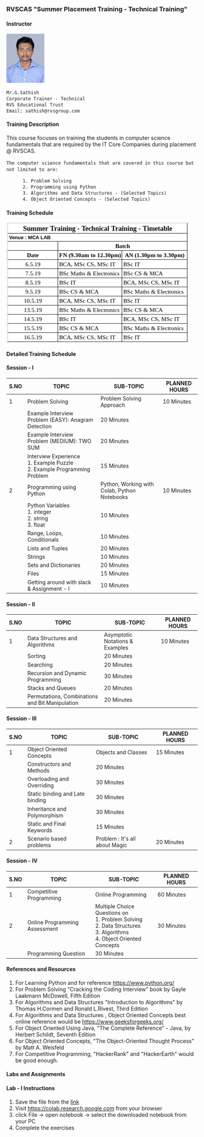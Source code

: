 ### RVSCAS "Summer Placement Training - Technical Training"  

#### Instructor    
   <img src="https://github.com/sathishnotes/rvscas/raw/master/DSC_7028%20pp.jpg" alt="sathish" width="100"/>       
        
    Mr.G.Sathish   
    Corporate Trainer - Technical     
    RVS Educational Trust   
    Email: sathish@rvsgroup.com         

#### Training Description

This course focuses on training the students in computer science fundamentals that are required by the IT Core Companies during placement @ RVSCAS.  
  
`The computer science fundamentals that are covered in this course but not limited to are:`

          1. Problem Solving
          2. Programming using Python
          3. Algorithms and Data Structures - (Selected Topics)
          4. Object Oriented Concepts - (Selected Topics)

#### Training Schedule

<img src="https://github.com/sathishnotes/rvscas/raw/master/timetable.png" alt="timetable" align="middle"/>  
  

#### Detailed Training Schedule

#### Session - I

S.NO | TOPIC | SUB-TOPIC | PLANNED HOURS
-----| ----- | --------- | -------------
1    | Problem Solving | Problem Solving Approach | 10 Minutes
|  | Example Interview Problem (EASY): Anagram Detection | 20 Minutes
|  | Example Interview Problem (MEDIUM): TWO SUM | 20 Minutes
|  | Interview Experience <br>1. Example Puzzle<br>2. Example Programming Problem | 15 Minutes
2    | Programming using Python | Python, Working with Colab, Python Notebooks | 10 Minutes
|  | Python Variables  <br>1. integer<br>2. string<br>3. float | 10 Minutes
|  | Range, Loops, Conditionals | 10 Minutes
|  | Lists and Tuples | 20 Minutes
|  | Strings | 10 Minutes
|  | Sets and Dictionaries | 20 Minutes
|  | Files | 15 Minutes
|  | Getting around with slack & Assignment - I | 10 Minutes

#### Session - II

S.NO | TOPIC | SUB-TOPIC | PLANNED HOURS
-----| ----- | --------- | -------------
1    | Data Structures and Algorithms | Asymptotic Notations & Examples | 10 Minutes
|  | Sorting | 20 Minutes
|  | Searching | 20 Minutes
|  | Recursion and Dynamic Programming | 30 Minutes
|  | Stacks and Queues | 20 Minutes
|  | Permutations, Combinations and Bit Manipulation | 20 Minutes

#### Session - III

S.NO | TOPIC | SUB-TOPIC | PLANNED HOURS
-----| ----- | --------- | -------------
1    | Object Oriented Concepts | Objects and Classes | 15 Minutes
|  | Constructors and Methods | 20 Minutes
|  | Overloading and Overriding | 30 Minutes
|  | Static binding and Late binding | 30 Minutes
|  | Inheritance and Polymorphism | 30 Minutes
|  | Static and Final Keywords | 15 Minutes
2    | Scenario based problems | Problem : It's all about Magic | 20 Minutes

#### Session - IV

S.NO | TOPIC | SUB-TOPIC | PLANNED HOURS
-----| ----- | --------- | -------------
1    | Competitive Programming | Online Programming | 60 Minutes
2    | Online Programming Assessment | Multiple Choice Questions on <br>1. Problem Solving<br>2. Data Structures<br>3. Algorithms<br>4. Object Oriented Concepts | 30 Minutes
|  | Programming Question | 30 Minutes


#### References and Resources

1. For Learning Python and for reference https://www.python.org/
2. For Problem Solving "Cracking the Coding Interview" book by Gayle Laakmann McDowell, Fifth Edition
3. For Algorithms and Data Structures "Introduction to Algorithms" by Thomas H.Cormen and Ronald L.Rivest, Third Edition
4. For Algorithms and Data Structures , Object Oriented Concepts best online reference would be https://www.geeksforgeeks.org/
5. For Object Oriented Using Java, "The Complete Reference" - Java, by Herbert Schildt, Seventh Edition
6. For Object Oriented Concepts, "The Object-Oriented Thought Process" by Matt A. Weisfeld
7. For Competitive Programming, "HackerRank" and "HackerEarth" would be good enough.

#### Labs and Assignments

#### Lab - I Instructions

1. Save the file from the [link](https://github.com/sathishnotes/rvscas/blob/master/PythonExercises.ipynb)  
2. Visit https://colab.research.google.com from your browser  
3. click File -> open notebook -> select the downloaded notebook from your PC  
4. Complete the exercises  
